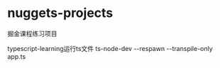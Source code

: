 # nuggets-projects
掘金课程练习项目

typescript-learning运行ts文件
ts-node-dev --respawn --transpile-only app.ts
